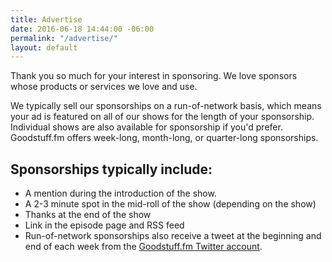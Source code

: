 ```yaml
---
title: Advertise
date: 2016-06-18 14:44:00 -06:00
permalink: "/advertise/"
layout: default
---
```


Thank you so much for your interest in sponsoring. We love sponsors whose products or services we love and use.

We typically sell our sponsorships on a run-of-network basis, which means your ad is featured on all of our shows for the length of your sponsorship. Individual shows are also available for sponsorship if you'd prefer. Goodstuff.fm offers week-long, month-long, or quarter-long sponsorships.

## Sponsorships typically include:

* A mention during the introduction of the show.
* A 2-3 minute spot in the mid-roll of the show (depending on the show)
* Thanks at the end of the show
* Link in the episode page and RSS feed
* Run-of-network sponsorships also receive a tweet at the beginning and end of each week from the [Goodstuff.fm Twitter account][1].

[1]: http://www.twitter.com/goodstufffm

